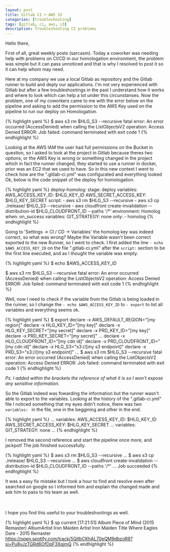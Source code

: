 ```yaml
---
layout: post
title: Gitlab CI + AWS S3
categories: [troubleshooting]
tags: [gitlab, ci, aws, s3]
description: Troubleshooting CI problems
---
```


Hello there,

First of all, great weekly posts (sarcasm).
Today a coworker was needing help with problems on CI/CD in our homologation environment, the problem was simple but it can pass unnoticed and that is why I resolved to post it so it can help whom may need.

Here at my company we use a local Gitlab as repository and the Gitlab runner to build and deply our applications. I'm not very experienced with Gitlab but after a few troubleshootings in the past I understand how it works and where to look which can help a lot under this circunstanses.
Now the problem, one of my coworkers came to me with the error below on the pipeline and asking to add the permission to the AWS Key used on the pipeline to run our deploy on Homologation.

{% highlight yaml %}
$ aws s3 rm $HLG_S3 --recursive
fatal error: An error occurred (AccessDenied) when calling the ListObjectsV2 operation: Access Denied
ERROR: Job failed: command terminated with exit code 1
{% endhighlight %}

Looking at the AWS IAM the user had full permissions on the Bucket in question, so I asked to look at the project in Gitlab because theres two options, or the AWS Key is wrong or something changed in the project which in fact the runner changed, they started to use a runner in docker, prior was an EC2 that we used to have. So in this new context I went to check how are the ".gitlab-ci.yml" was configurated and everything looked Ok, below is the code snippet of the deploy for homologation.

{% highlight yaml %}
deploy-homolog:
stage: deploy
variables:
    AWS_ACCESS_KEY_ID: $HLG_KEY_ID
    AWS_SECRET_ACCESS_KEY: $HLG_KEY_SECRET
script:
    - aws s3 rm $HLG_S3 --recursive
    - aws s3 cp ./release/ $HLG_S3 --recursive
    - aws cloudfront create-invalidation --distribution-id $HLG_CLOUDFRONT_ID --paths '/*'
environment: Homolog
when: on_success
variables:
    GIT_STRATEGY: none
only:
    - homolog
{% endhighlight %}

Going to 'Settings -> CI / CD -> Variables' the homolog key was indeed correct, so what was wrong? Maybe the Variable wasn't been correct exported to the new Runner, so I went to check.
I first added the line ``- echo $AWS_ACCESS_KEY_ID`` on the file ".gitlab-ci.yml" after the ``script:`` section to be the first line executed, and as I thought the variable was empty.

{% highlight yaml %}
$ echo $AWS_ACCESS_KEY_ID

$ aws s3 rm $HLG_S3 --recursive
fatal error: An error occurred (AccessDenied) when calling the ListObjectsV2 operation: Access Denied
ERROR: Job failed: command terminated with exit code 1
{% endhighlight %}

Well, now I need to check if the variable from the Gitlab is being loaded in the runner, so I change the ``- echo $AWS_ACCESS_KEY_ID`` to ``- export`` to list all variables and everything seems ok.

{% highlight yaml %}
$ export
declare -x AWS_DEFAULT_REGION="[my region]"
declare -x HLG_KEY_ID="[my key]"
declare -x HLG_KEY_SECRET="[my secret]"
declare -x PRD_KEY_ID="[my key]"
declare -x PRD_KEY_SECRET="[my secret]"
...
declare -x HLG_CLOUDFRONT_ID="[my cdn id]"
declare -x PRD_CLOUDFRONT_ID="[my cdn id]"
declare -x HLG_S3="s3://[my s3 endpoint]"
declare -x PRD_S3="s3://[my s3 endpoint]"
...
$ aws s3 rm $HLG_S3 --recursive
fatal error: An error occurred (AccessDenied) when calling the ListObjectsV2 operation: Access Denied
ERROR: Job failed: command terminated with exit code 1
{% endhighlight %}

_Ps. I added within the brackets the reference of what it is so I won't expose any sensitive information._

So the Gitlab indeed was fowarding the information but the runner wasn't able to export to the variables.
Looking at the history of the ".gitlab-ci.yml" file I noticed something that my eyes didn't notice, there was two ``variables: `` in the file, one in the beggining and other in the end.

{% highlight yaml %}
...
variables:
    AWS_ACCESS_KEY_ID: $HLG_KEY_ID
    AWS_SECRET_ACCESS_KEY: $HLG_KEY_SECRET
...
variables:
    GIT_STRATEGY: none
...
{% endhighlight %}

I removed the second reference and start the pipeline once more, and jackpot! The job finished successfully.

{% highlight yaml %}
$ aws s3 rm $HLG_S3 --recursive
...
$ aws s3 cp ./release/ $HLG_S3 --recursive
...
$ aws cloudfront create-invalidation --distribution-id $HLG_CLOUDFRONT_ID --paths '/*'
...
Job succeeded
{% endhighlight %}

It was a easy fix mistake but I took a hour to find and resolve even after searched on google so I informed him and explain the changed made and ask him to pass to his team as well.

<br><br>
I hope you find this useful to your troubleshootings as well.

{% highlight yaml %}
    $ sp current                                                     [17:21:51]
    Album        Piece of Mind (2015 Remaster)
    AlbumArtist  Iron Maiden
    Artist       Iron Maiden
    Title        Where Eagles Dare - 2015 Remaster
    https://open.spotify.com/track/5QtlbCKhAL70eQM9dbzoR8?si=Pu8vJzTGRd6OfDpF3XqjmQ
{% endhighlight %}

